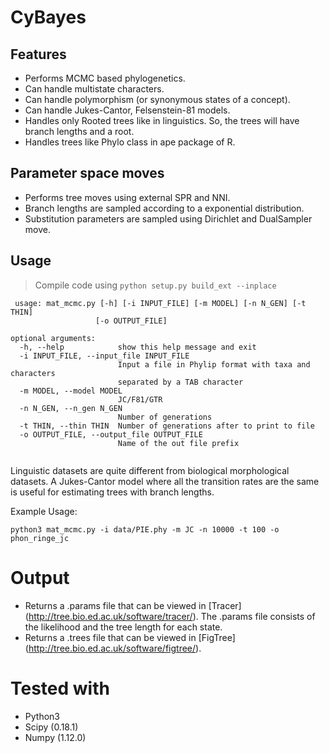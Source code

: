 # CyBayes
## Features

- Performs MCMC based phylogenetics.
- Can handle multistate characters.
- Can handle polymorphism (or synonymous states of a concept).
- Can handle Jukes-Cantor, Felsenstein-81 models.
- Handles only Rooted trees like in linguistics. So, the trees will have branch lengths and a root.
- Handles trees like Phylo class in ape package of R.

## Parameter space moves
- Performs tree moves using external SPR and NNI.
- Branch lengths are sampled according to a exponential distribution.
- Substitution parameters are sampled using Dirichlet and DualSampler move.


## Usage
> Compile code using ```python setup.py build_ext --inplace```
```
 usage: mat_mcmc.py [-h] [-i INPUT_FILE] [-m MODEL] [-n N_GEN] [-t THIN]
                   [-o OUTPUT_FILE]

optional arguments:
  -h, --help            show this help message and exit
  -i INPUT_FILE, --input_file INPUT_FILE
                        Input a file in Phylip format with taxa and characters
                        separated by a TAB character
  -m MODEL, --model MODEL
                        JC/F81/GTR
  -n N_GEN, --n_gen N_GEN
                        Number of generations
  -t THIN, --thin THIN  Number of generations after to print to file
  -o OUTPUT_FILE, --output_file OUTPUT_FILE
                        Name of the out file prefix
  
  ```
  Linguistic datasets are quite different from biological morphological datasets. A Jukes-Cantor model where all the transition rates are the same is useful for estimating trees with branch lengths.

Example Usage:
```
python3 mat_mcmc.py -i data/PIE.phy -m JC -n 10000 -t 100 -o phon_ringe_jc
```  
# Output
- Returns a .params file that can be viewed in [Tracer] (http://tree.bio.ed.ac.uk/software/tracer/). The .params file consists of the likelihood and the tree length for each state.
- Returns a .trees file that can be viewed in [FigTree] (http://tree.bio.ed.ac.uk/software/figtree/).

# Tested with
- Python3
- Scipy (0.18.1)
- Numpy (1.12.0)
 
